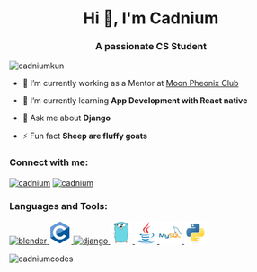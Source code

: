 <h1 align="center">Hi 👋, I'm Cadnium</h1>
<h3 align="center">A passionate CS Student</h3>

<p align="left"> <img src="https://komarev.com/ghpvc/?username=cadniumkun&label=Profile%20views&color=0e75b6&style=flat" alt="cadniumkun" /> </p>

- 🔭 I’m currently working as a Mentor at [Moon Pheonix Club](https://github.com/MOON-PHOENIX-CLUB)

- 🌱 I’m currently learning **App Development with React native**

- 💬 Ask me about **Django**

- ⚡ Fun fact **Sheep are fluffy goats**

<h3 align="left">Connect with me:</h3>
<p align="left">
<a href="https://instagram.com/cadnium" target="blank"><img align="center" src="https://raw.githubusercontent.com/rahuldkjain/github-profile-readme-generator/master/src/images/icons/Social/instagram.svg" alt="cadnium" height="30" width="40" /></a>
<a href="https://www.youtube.com/c/cadnium" target="blank"><img align="center" src="https://raw.githubusercontent.com/rahuldkjain/github-profile-readme-generator/master/src/images/icons/Social/youtube.svg" alt="cadnium" height="30" width="40" /></a>
</p>

<h3 align="left">Languages and Tools:</h3>
<p align="left"> <a href="https://www.blender.org/" target="_blank" rel="noreferrer"> <img src="https://download.blender.org/branding/community/blender_community_badge_white.svg" alt="blender" width="40" height="40"/> </a> <a href="https://www.cprogramming.com/" target="_blank" rel="noreferrer"> <img src="https://raw.githubusercontent.com/devicons/devicon/master/icons/c/c-original.svg" alt="c" width="40" height="40"/> </a> <a href="https://www.djangoproject.com/" target="_blank" rel="noreferrer"> <img src="https://cdn.worldvectorlogo.com/logos/django.svg" alt="django" width="40" height="40"/> </a> <a href="https://golang.org" target="_blank" rel="noreferrer"> <img src="https://raw.githubusercontent.com/devicons/devicon/master/icons/go/go-original.svg" alt="go" width="40" height="40"/> </a> <a href="https://www.java.com" target="_blank" rel="noreferrer"> <img src="https://raw.githubusercontent.com/devicons/devicon/master/icons/java/java-original.svg" alt="java" width="40" height="40"/> </a> <a href="https://www.mysql.com/" target="_blank" rel="noreferrer"> <img src="https://raw.githubusercontent.com/devicons/devicon/master/icons/mysql/mysql-original-wordmark.svg" alt="mysql" width="40" height="40"/> </a> <a href="https://www.python.org" target="_blank" rel="noreferrer"> <img src="https://raw.githubusercontent.com/devicons/devicon/master/icons/python/python-original.svg" alt="python" width="40" height="40"/> </a> </p>

<p><img align="center" src="https://github-readme-stats.vercel.app/api/top-langs?username=cadniumcodes&show_icons=true&locale=en&layout=compact" alt="cadniumcodes" /></p>
